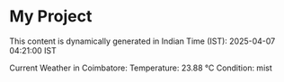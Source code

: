 # My Project

This content is dynamically generated in Indian Time (IST): 2025-04-07 04:21:00 IST


Current Weather in Coimbatore:
Temperature: 23.88 °C
Condition: mist
